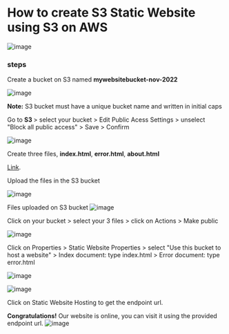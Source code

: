 # How to create S3 Static Website using S3 on AWS
![image](https://user-images.githubusercontent.com/116161693/206851953-9d453e30-07b4-4cbf-9b6b-547f1896bfc0.png)
### steps
Create a bucket on S3 named **mywebsitebucket-nov-2022**

![image](https://user-images.githubusercontent.com/116161693/206852843-aa351664-738f-4c30-8ccd-9f9bdfbcf111.png)

**Note:** S3 bucket must have a unique bucket name and written in initial caps

Go to <b>S3 </b> > select your bucket > Edit Public Acess Settings > unselect "Block all public access" > Save > Confirm<br>

![image](https://user-images.githubusercontent.com/116161693/206855021-1a60a65f-ebd2-42e1-b3b4-47ada0647166.png)

Create three files, <b>index.html</b>, <b>error.html</b>, <b>about.html</b><br>

<a href="https://github.com/ChinenyenwaN1/Hands-On-Lab-on-AWS-Services/tree/Nenyebranch/S3%20code" target="_blank">Link</a>. <br>

Upload the files in the S3 bucket

![image](https://user-images.githubusercontent.com/116161693/206856114-b295eb24-6300-4bea-9a89-006099e175d5.png)

Files uploaded on S3 bucket
![image](https://user-images.githubusercontent.com/116161693/209311369-1ec8ec70-2ce7-4962-b902-3f6f5af86413.png)

Click on your bucket > select your 3 files > click on Actions > Make public<br>

![image](https://user-images.githubusercontent.com/116161693/206856244-772a34a4-26d6-4a54-92ca-aed2b365c1be.png)

Click on Properties > Static Website Properties > select "Use this bucket to host a website" > Index document: type index.html > Error document: type error.html

![image](https://user-images.githubusercontent.com/116161693/206855824-6dd4a989-f62d-4e56-b337-3e5efefe0d64.png)

![image](https://user-images.githubusercontent.com/116161693/209311490-a62d71a0-7707-4668-ab12-bbc56b125fe3.png)

Click on Static Website Hosting to get the endpoint url.

**Congratulations!** Our website is online, you can visit it using the provided endpoint url.
![image](https://user-images.githubusercontent.com/116161693/206854840-ca8dd045-2a74-475c-8eff-4908862d917e.png)



